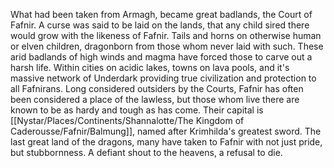 What had been taken from Armagh, became great badlands, the Court of Fafnir. A curse was said to be laid on the lands, that any child sired there would grow with the likeness of Fafnir. Tails and horns on otherwise human or elven children, dragonborn from those whom never laid with such. These arid badlands of high winds and magma have forced those to carve out a harsh life. Within cities on acidic lakes, towns on lava pools, and it's massive network of Underdark providing true civilization and protection to all Fafnirans. Long considered outsiders by the Courts, Fafnir has often been considered a place of the lawless, but those whom live there are known to be as hardy and tough as has come. Their capital is [[Nystar/Places/Continents/Shannalotte/The Kingdom of Caderousse/Fafnir/Balmung]], named after Krimhilda's greatest sword. The last great land of the dragons, many have taken to Fafnir with not just pride, but stubbornness. A defiant shout to the heavens, a refusal to die.